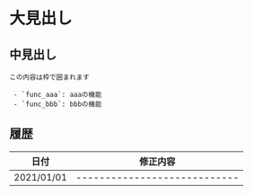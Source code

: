 # 大見出し
## 中見出し

```
この内容は枠で囲まれます
```

```
 - `func_aaa`: aaaの機能
 - `func_bbb`: bbbの機能
```

## 履歴
| 日付 | 修正内容 |
| ---- | -------- |
| 2021/01/01 | ---------------------------- |
